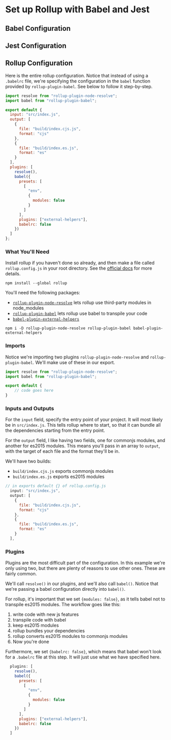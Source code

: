 # Set up Rollup with Babel and Jest

## Babel Configuration

## Jest Configuration

## Rollup  Configuration

Here is the entire rollup configuration.  Notice that instead of using a `.babelrc` file, we're specifying the configuration in the `babel` function provided by `rollup-plugin-babel`.  See below to follow it step-by-step.

```javascript
import resolve from "rollup-plugin-node-resolve";
import babel from "rollup-plugin-babel";

export default {
  input: "src/index.js",
  output: [
    {
      file: "build/index.cjs.js",
      format: "cjs"
    },
    {
      file: "build/index.es.js",
      format: "es"
    }
  ],
  plugins: [
    resolve(),
    babel({
      presets: [
        [
          "env",
          {
            modules: false
          }
        ]
      ],
      plugins: ["external-helpers"],
      babelrc: false
    })
  ]
};
```

### What You'll Need

Install rollup if you haven't done so already, and then make a file called `rollup.config.js` in your root directory.  See the [official docs](https://rollupjs.org/) for more details. 
```
npm install --global rollup
```

You'll need the following packages: 

* [`rollup-plugin-node-resolve`](https://github.com/rollup/rollup-plugin-node-resolve) lets rollup use third-party modules in node_modules
* [`rollup-plugin-babel`](https://github.com/rollup/rollup-plugin-babel) lets rollup use babel to transpile your code
* [`babel-plugin-external-helpers`](https://github.com/babel/babel/tree/master/packages/babel-plugin-external-helpers) 

```
npm i -D rollup-plugin-node-resolve rollup-plugin-babel babel-plugin-external-helpers
```

### Imports

Notice we're importing two plugins `rollup-plugin-node-resolve` and `rollup-plugin-babel`.  We'll make use of these in our export.

```javascript
import resolve from "rollup-plugin-node-resolve";
import babel from "rollup-plugin-babel";

export default {
    // code goes here
}
```

### Inputs and Outputs

For the `input` field, specify the entry point of your project.  It will most likely be in `src/index.js`.  This tells rollup where to start, so that it can bundle all the dependencies starting from the entry point.

For the `output` field, I like having two fields, one for commonjs modules, and another for es2015 modules.  This means you'll pass in an array to `output`, with the target of each file and the format they'll be in.

We'll have two builds:

* `build/index.cjs.js` exports commonjs modules
* `build/index.es.js` exports es2015 modules

```javascript
// in exports default {} of rollup.config.js
  input: "src/index.js",
  output: [
    {
      file: "build/index.cjs.js",
      format: "cjs"
    },
    {
      file: "build/index.es.js",
      format: "es"
    }
  ],
```

### Plugins

Plugins are the most difficult part of the configuration.  In this example we're only using two, but there are plenty of reasons to use other ones.  These are fairly common.

We'll call `resolve()` in our plugins, and we'll also call `babel()`.  Notice that we're passing a babel configuration directly into `babel()`.  

For rollup, it's important that we set `{modules: false}`, as it tells babel not to transpile es2015 modules.  The workflow goes like this:


1. write code with new js features
2. transpile code with babel 
3. keep es2015 modules
4. rollup bundles your dependencies
5. rollup converts es2015 modules to commonjs modules
6. Now you're done

Furthermore, we set `{babelrc: false}`, which means that babel won't look for a `.babelrc` file at this step.  It will just use what we have specified here.

```javascript
  plugins: [
    resolve(),
    babel({
      presets: [
        [
          "env",
          {
            modules: false
          }
        ]
      ],
      plugins: ["external-helpers"],
      babelrc: false
    })
  ]
```